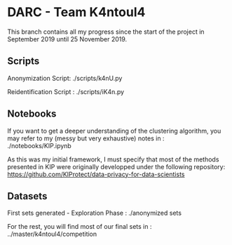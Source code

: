 # DARC - Team K4ntoul4

This branch contains all my progress since the start of the project in September 2019 until 25 November 2019. 

## Scripts

Anonymization Script: 
./scripts/k4nU.py

Reidentification Script : 
./scripts/iK4n.py 

## Notebooks

If you want to get a deeper understanding of the clustering algorithm, you may refer to my (messy but very exhaustive) notes in :
./notebooks/KIP.ipynb

As this was my initial framework, I must specify that most of the methods presented in KIP were originally developped under the following repository:
https://github.com/KIProtect/data-privacy-for-data-scientists

## Datasets 

First sets generated - Exploration Phase : 
./anonymized sets

For the rest, you will find most of our final sets in :
../master/k4ntoul4/competition










